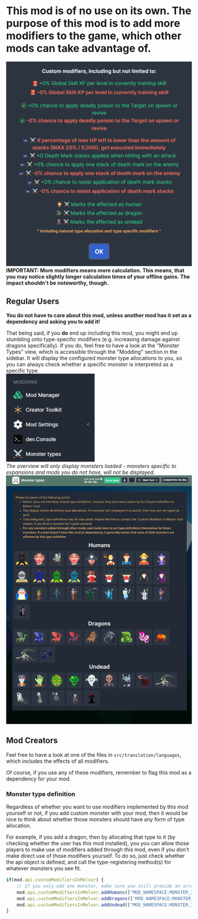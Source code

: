 # **This mod is of no use on its own. The purpose of this mod is to add more modifiers to the game, which other mods can take advantage of.**
![Logo](assets/Logo.png)\
**IMPORTANT: More modifiers means more calculation. This means, that you may notice slightly longer calculation times of your offline gains. 
The impact shouldn't be noteworthy, though.**

## Regular Users
**You do not have to care about this mod, unless another mod has it set as a dependency and asking you to add it!**

That being said, if you **do** end up including this mod, you might end up stumbling onto type-specific modifiers (e.g. increasing damage against dragons specifically). 
If you do, feel free to have a look at the "Monster Types" view, which is accessible through the "Modding" section in the sidebar. It will display the configured monster type allocations to you, 
so you can always check whether a specific monster is interpreted as a specific type.\
![Sidebar](metaMedia/1.png)\
_The overview will only display monsters loaded - monsters specific to expansions and mods you do not have, will not be displayed._\
![Overview](metaMedia/2.png)

## Mod Creators
Feel free to have a look at one of the files in `src/translation/languages`, which includes the effects of all modifiers.

Of course, if you use any of these modifiers, remember to flag this mod as a dependency for your mod.

### Monster type definition
Regardless of whether you want to use modifiers implemented by this mod yourself or not, 
if you add custom monster with your mod, 
then it would be nice to think about whether those monsters should have any form of type allocation.

For example, if you add a dragon, then by allocating that type to it (by checking whether the user has this mod installed), you 
you can allow those players to make use of modifiers added through this mod, even if you don't make direct use of those modifiers yourself.
To do so, just check whether the api object is defined, and call the type-registering method(s) for whatever monsters you see fit.
```js
if(mod.api.customModifiersInMelvor) {
	// If you only add one monster, make sure you still provide an array and not just a string accidentally
	mod.api.customModifiersInMelvor.addHumans(["MOD_NAMESPACE:MONSTER_ID", "MOD_NAMESPACE:MONSTER_ID", "..."]);
	mod.api.customModifiersInMelvor.addDragons(["MOD_NAMESPACE:MONSTER_ID", "MOD_NAMESPACE:MONSTER_ID", "..."]);
	mod.api.customModifiersInMelvor.addUndead(["MOD_NAMESPACE:MONSTER_ID", "MOD_NAMESPACE:MONSTER_ID", "..."]);
}
```